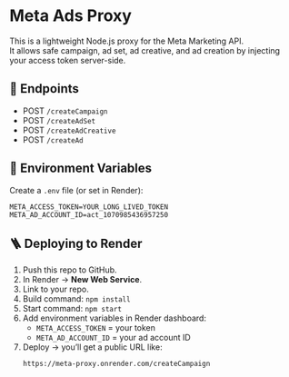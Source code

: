 # Meta Ads Proxy

This is a lightweight Node.js proxy for the Meta Marketing API.  
It allows safe campaign, ad set, ad creative, and ad creation by injecting your access token server-side.

## 🚀 Endpoints

- POST `/createCampaign`
- POST `/createAdSet`
- POST `/createAdCreative`
- POST `/createAd`

## 🔑 Environment Variables

Create a `.env` file (or set in Render):

```
META_ACCESS_TOKEN=YOUR_LONG_LIVED_TOKEN
META_AD_ACCOUNT_ID=act_1070985436957250
```

## 🪜 Deploying to Render

1. Push this repo to GitHub.  
2. In Render → **New Web Service**.  
3. Link to your repo.  
4. Build command: `npm install`  
5. Start command: `npm start`  
6. Add environment variables in Render dashboard:  
   - `META_ACCESS_TOKEN` = your token  
   - `META_AD_ACCOUNT_ID` = your ad account ID  
7. Deploy → you’ll get a public URL like:  
   ```
   https://meta-proxy.onrender.com/createCampaign
   ```
